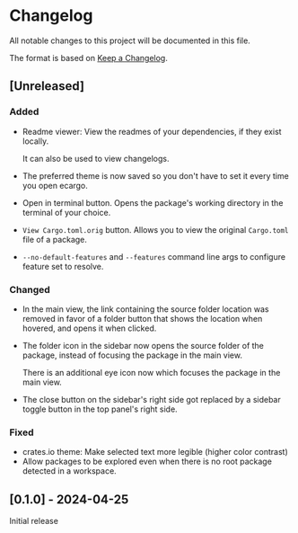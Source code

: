 # Changelog

All notable changes to this project will be documented in this file.

The format is based on [Keep a Changelog](https://keepachangelog.com/en/1.1.0/).

## [Unreleased]

### Added

- Readme viewer: View the readmes of your dependencies, if they exist locally.

  It can also be used to view changelogs.

- The preferred theme is now saved so you don't have to set it every time you open ecargo.

- Open in terminal button. Opens the package's working directory in the terminal of your choice.

- `View Cargo.toml.orig` button. Allows you to view the original `Cargo.toml` file of a package.

- `--no-default-features` and `--features` command line args to configure feature set to resolve.

### Changed

- In the main view, the link containing the source folder location was removed in favor of a
  folder button that shows the location when hovered, and opens it when clicked.

- The folder icon in the sidebar now opens the source folder of the package, instead of
  focusing the package in the main view.

  There is an additional eye icon now which focuses the package in the main view.

- The close button on the sidebar's right side got replaced by a sidebar toggle button
  in the top panel's right side.

### Fixed

- crates.io theme: Make selected text more legible (higher color contrast)
- Allow packages to be explored even when there is no root package detected in a workspace.

## [0.1.0] - 2024-04-25
Initial release
